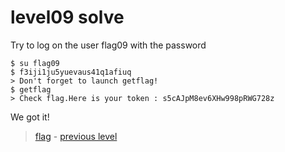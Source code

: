 # level09 solve

Try to log on the user flag09 with the password

```
$ su flag09
$ f3iji1ju5yuevaus41q1afiuq
> Don't forget to launch getflag!
$ getflag
> Check flag.Here is your token : s5cAJpM8ev6XHw998pRWG728z
```

We got it!

> <a href="../flag">flag</a> - <a href="../../level08">previous level</a> <!-- - <a href="../../level10">next level</a> -->
